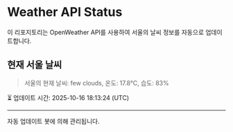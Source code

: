
# Weather API Status

이 리포지토리는 OpenWeather API를 사용하여 서울의 날씨 정보를 자동으로 업데이트합니다.

## 현재 서울 날씨
> 서울의 현재 날씨: few clouds, 온도: 17.8°C, 습도: 83%

⏳ 업데이트 시간: 2025-10-16 18:13:24 (UTC)

---
자동 업데이트 봇에 의해 관리됩니다.
